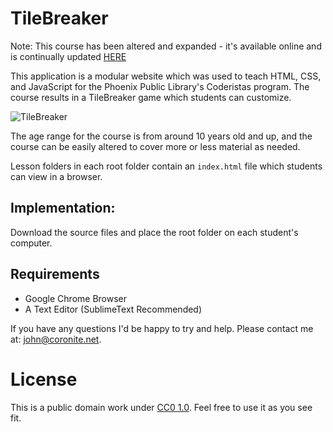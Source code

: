 # TileBreaker
Note: This course has been altered and expanded - it's available online and is continually updated [HERE](http://www.coronite.net/training/web_development/web_development_lesson1.php)

This application is a modular website which was used to teach HTML, CSS, and JavaScript for the Phoenix Public Library's Coderistas program. The course results in a TileBreaker game which students can customize.

![TileBreaker](http://www.coronite.net/assets/img/github/tilebreaker.png)

The age range for the course is from around 10 years old and up, and the course can be easily altered to cover more or less material as needed.

Lesson folders in each root folder contain an `index.html` file which students can view in a browser.

## Implementation:
Download the source files and place the root folder on each student's computer.

## Requirements
- Google Chrome Browser
- A Text Editor (SublimeText Recommended)

If you have any questions I'd be happy to try and help. Please contact me at: john@coronite.net.

# License
This is a public domain work under [CC0 1.0](https://creativecommons.org/publicdomain/zero/1.0/). Feel free to use it as you see fit.